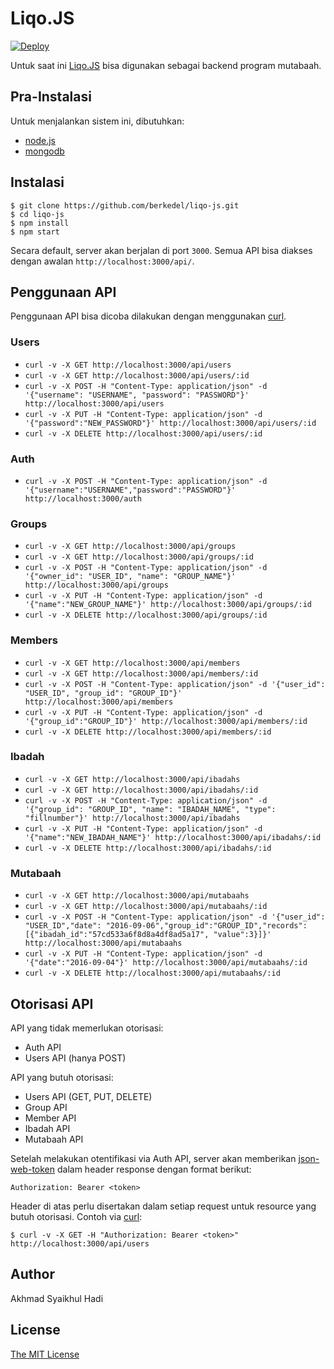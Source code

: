 # Liqo.JS

[![Deploy](https://www.herokucdn.com/deploy/button.png)](https://dashboard.heroku.com/new?button-url=https://github.com/berkedel/liqo-js/tree/master&template=https://github.com/berkedel/liqo-js/tree/master)

Untuk saat ini [Liqo.JS](https://github.com/berkedel/liqo-js) bisa digunakan sebagai backend program mutabaah.

## Pra-Instalasi

Untuk menjalankan sistem ini, dibutuhkan:
* [node.js](https://nodejs.org/en/)
* [mongodb](https://www.mongodb.com/)

## Instalasi

```
$ git clone https://github.com/berkedel/liqo-js.git
$ cd liqo-js
$ npm install
$ npm start
```

Secara default, server akan berjalan di port `3000`. Semua API bisa diakses dengan awalan `http://localhost:3000/api/`.

## Penggunaan API

Penggunaan API bisa dicoba dilakukan dengan menggunakan [curl](https://curl.haxx.se/).

### Users

* `curl -v -X GET http://localhost:3000/api/users`
* `curl -v -X GET http://localhost:3000/api/users/:id`
* `curl -v -X POST -H "Content-Type: application/json" -d '{"username": "USERNAME", "password": "PASSWORD"}' http://localhost:3000/api/users`
* `curl -v -X PUT -H "Content-Type: application/json" -d '{"password":"NEW_PASSWORD"}' http://localhost:3000/api/users/:id`
* `curl -v -X DELETE http://localhost:3000/api/users/:id`

### Auth

* `curl -v -X POST -H "Content-Type: application/json" -d '{"username":"USERNAME","password":"PASSWORD"}' http://localhost:3000/auth`

### Groups

* `curl -v -X GET http://localhost:3000/api/groups`
* `curl -v -X GET http://localhost:3000/api/groups/:id`
* `curl -v -X POST -H "Content-Type: application/json" -d '{"owner_id": "USER_ID", "name": "GROUP_NAME"}' http://localhost:3000/api/groups`
* `curl -v -X PUT -H "Content-Type: application/json" -d '{"name":"NEW_GROUP_NAME"}' http://localhost:3000/api/groups/:id`
* `curl -v -X DELETE http://localhost:3000/api/groups/:id`

### Members

* `curl -v -X GET http://localhost:3000/api/members`
* `curl -v -X GET http://localhost:3000/api/members/:id`
* `curl -v -X POST -H "Content-Type: application/json" -d '{"user_id": "USER_ID", "group_id": "GROUP_ID"}' http://localhost:3000/api/members`
* `curl -v -X PUT -H "Content-Type: application/json" -d '{"group_id":"GROUP_ID"}' http://localhost:3000/api/members/:id`
* `curl -v -X DELETE http://localhost:3000/api/members/:id`

### Ibadah

* `curl -v -X GET http://localhost:3000/api/ibadahs`
* `curl -v -X GET http://localhost:3000/api/ibadahs/:id`
* `curl -v -X POST -H "Content-Type: application/json" -d '{"group_id": "GROUP_ID", "name": "IBADAH_NAME", "type": "fillnumber"}' http://localhost:3000/api/ibadahs`
* `curl -v -X PUT -H "Content-Type: application/json" -d '{"name":"NEW_IBADAH_NAME"}' http://localhost:3000/api/ibadahs/:id`
* `curl -v -X DELETE http://localhost:3000/api/ibadahs/:id`

### Mutabaah

* `curl -v -X GET http://localhost:3000/api/mutabaahs`
* `curl -v -X GET http://localhost:3000/api/mutabaahs/:id`
* `curl -v -X POST -H "Content-Type: application/json" -d '{"user_id": "USER_ID","date": "2016-09-06","group_id":"GROUP_ID","records":[{"ibadah_id":"57cd533a6f8d8a4df8ad5a17", "value":3}]}' http://localhost:3000/api/mutabaahs`
* `curl -v -X PUT -H "Content-Type: application/json" -d '{"date":"2016-09-04"}' http://localhost:3000/api/mutabaahs/:id`
* `curl -v -X DELETE http://localhost:3000/api/mutabaahs/:id`

## Otorisasi API

API yang tidak memerlukan otorisasi:
* Auth API
* Users API (hanya POST)

API yang butuh otorisasi:
* Users API (GET, PUT, DELETE)
* Group API
* Member API
* Ibadah API
* Mutabaah API

Setelah melakukan otentifikasi via Auth API, server akan memberikan [json-web-token](https://jwt.io/) dalam header response dengan format berikut:

```
Authorization: Bearer <token>
```

Header di atas perlu disertakan dalam setiap request untuk resource yang butuh otorisasi. Contoh via [curl](https://curl.haxx.se/):

```
$ curl -v -X GET -H "Authorization: Bearer <token>" http://localhost:3000/api/users
```

## Author

Akhmad Syaikhul Hadi

## License

[The MIT License](http://opensource.org/licenses/MIT)
